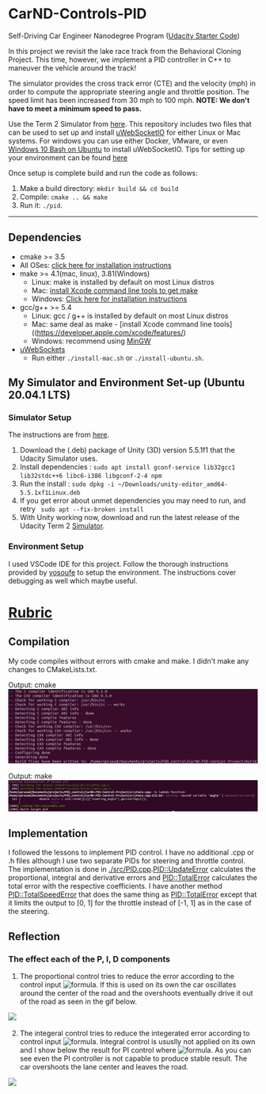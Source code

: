# CarND-Controls-PID

Self-Driving Car Engineer Nanodegree Program ([Udacity Starter Code](https://github.com/udacity/CarND-PID-Control-Project))

In this project we revisit the lake race track from the Behavioral Cloning Project. This time, however, we implement a PID controller in C++ to maneuver the vehicle around the track!

The simulator provides the cross track error (CTE) and the velocity (mph) in order to compute the appropriate steering angle and throttle position. The speed limit has been increased from 30 mph to 100 mph. **NOTE: We don't have to meet a minimum speed to pass.**

Use the Term 2 Simulator from [here](https://github.com/udacity/self-driving-car-sim/releases). This repository includes two files that can be used to set up and install [uWebSocketIO](https://github.com/uWebSockets/uWebSockets) for either Linux or Mac systems. For windows you can use either Docker, VMware, or even [Windows 10 Bash on Ubuntu](https://www.howtogeek.com/249966/how-to-install-and-use-the-linux-bash-shell-on-windows-10/) to install uWebSocketIO. Tips for setting up your environment can be found [here](https://classroom.udacity.com/nanodegrees/nd013/parts/40f38239-66b6-46ec-ae68-03afd8a601c8/modules/0949fca6-b379-42af-a919-ee50aa304e6a/lessons/f758c44c-5e40-4e01-93b5-1a82aa4e044f/concepts/23d376c7-0195-4276-bdf0-e02f1f3c665d)


Once setup is complete build and run the code as follows:

1. Make a build directory: `mkdir build && cd build`
2. Compile: `cmake .. && make`
3. Run it: `./pid`. 

---

## Dependencies

* cmake >= 3.5
 * All OSes: [click here for installation instructions](https://cmake.org/install/)
* make >= 4.1(mac, linux), 3.81(Windows)
  * Linux: make is installed by default on most Linux distros
  * Mac: [install Xcode command line tools to get make](https://developer.apple.com/xcode/features/)
  * Windows: [Click here for installation instructions](http://gnuwin32.sourceforge.net/packages/make.htm)
* gcc/g++ >= 5.4
  * Linux: gcc / g++ is installed by default on most Linux distros
  * Mac: same deal as make - [install Xcode command line tools]((https://developer.apple.com/xcode/features/)
  * Windows: recommend using [MinGW](http://www.mingw.org/)
* [uWebSockets](https://github.com/uWebSockets/uWebSockets)
  * Run either `./install-mac.sh` or `./install-ubuntu.sh`.

## My Simulator and Environment Set-up (Ubuntu 20.04.1 LTS)

### Simulator Setup

The instructions are from [here](https://medium.com/@kaigo/how-to-install-udacitys-self-driving-car-simulator-on-ubuntu-20-04-14331806d6dd).

1. Download the (.deb) package of Unity (3D) version 5.5.1f1 that the Udacity Simulator uses. 
2. Install dependencies : `sudo apt install gconf-service lib32gcc1 lib32stdc++6 libc6-i386 libgconf-2-4 npm`
3. Run the install : `sudo dpkg -i ~/Downloads/unity-editor_amd64-5.5.1xf1Linux.deb`
4. If you get error about unmet dependencies you may need to run, and retry ` sudo apt --fix-broken install` 
5. With Unity working now, download and run the latest release of the Udacity Term 2 [Simulator](https://github.com/udacity/self-driving-car-sim/releases). 

### Environment Setup

I used VSCode IDE for this project. Follow the thorough instructions provided by [yosoufe](https://gist.github.com/yosoufe/dd37284b7319c484dd77e42947fc82b7) to setup the environment. The instructions cover debugging as well which maybe useful.


# [Rubric](https://review.udacity.com/#!/rubrics/1972/view)

## Compilation

My code compiles without errors with cmake and make. I didn't make any changes to CMakeLists.txt.

Output: cmake
<img src="https://github.com/prasadshingne/CarND-PID-Control-Project/blob/master/output/cmake.jpg"/>

Output: make
<img src="https://github.com/prasadshingne/CarND-PID-Control-Project/blob/master/output/make.jpg"/>


## Implementation

I followed the lessons to implement PID control. I have no additional .cpp or .h files although I use two separate PIDs for steering and throttle control. The implementation is done in [./src/PID.cpp](https://github.com/prasadshingne/CarND-PID-Control-Project/blob/master/src/PID.cpp).[PID::UpdateError](https://github.com/prasadshingne/CarND-PID-Control-Project/blob/98764fad334ce323884c301b6c5c24a01679e90c/src/PID.cpp#L27) calculates the proportional, integral and derivative errors and [PID::TotalError](https://github.com/prasadshingne/CarND-PID-Control-Project/blob/98764fad334ce323884c301b6c5c24a01679e90c/src/PID.cpp#L39) calculates the total error with the respective coefficients. I have another method [PID::TotalSpeedError](https://github.com/prasadshingne/CarND-PID-Control-Project/blob/98764fad334ce323884c301b6c5c24a01679e90c/src/PID.cpp#L53) that does the same thing as [PID::TotalError](https://github.com/prasadshingne/CarND-PID-Control-Project/blob/98764fad334ce323884c301b6c5c24a01679e90c/src/PID.cpp#L39) except that it limits the output to [0, 1] for the throttle instead of [-1, 1] as in the case of the steering.


## Reflection


### The effect each of the P, I, D components 
1. The proportional control tries to reduce the error according to the control input ![formula](https://render.githubusercontent.com/render/math?math=U_{P}(t)%20=K_{P}(t)%20\cdot%20CTE(t)). If this is used on its own the car oscillates around the center of the road and the overshoots eventually drive it out of the road as seen in the gif below.

<img src="https://github.com/prasadshingne/CarND-PID-Control-Project/blob/master/output/P.gif"/>

2. The integeral control tries to reduce the integerated error according to control input ![formula](https://render.githubusercontent.com/render/math?math=U_{I}(t)%20=%20-K_{I}(t)%20%20\int_{0}^{t}%20CTE(t)). Integral control is ususlly not applied on its own and I show below the result for PI control where ![formula](https://render.githubusercontent.com/render/math?math=U_{PI}(t)%20=%20U_{P}(t)%20%2B%20U_{I}(t)). As you can see even the PI controller is not capable to produce stable result. The car overshoots the lane center and leaves the road.

<img src="https://github.com/prasadshingne/CarND-PID-Control-Project/blob/master/output/PI.gif"/>

